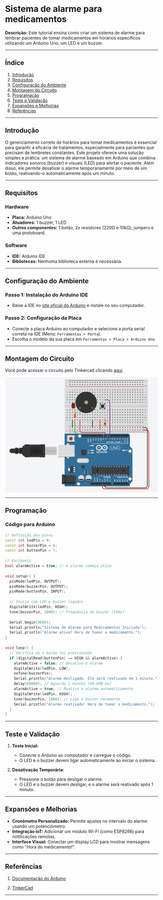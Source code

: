 # Sistema de alarme para medicamentos

**Descrição:** Este tutorial ensina como criar um sistema de alarme para lembrar pacientes de tomar medicamentos em horários específicos utilizando um Arduino Uno, um LED e um buzzer.

---

## Índice

1. [Introdução](#introdução)
2. [Requisitos](#requisitos)
3. [Configuração do Ambiente](#configuração-do-ambiente)
4. [Montagem do Circuito](#montagem-do-circuito)
5. [Programação](#programação)
6. [Teste e Validação](#teste-e-validação)
7. [Expansões e Melhorias](#expansões-e-melhorias)
8. [Referências](#referências)

---

## Introdução

O gerenciamento correto de horários para tomar medicamentos é essencial para garantir a eficácia de tratamentos, especialmente para pacientes que precisam de lembretes constantes. Este projeto oferece uma solução simples e prática: um sistema de alarme baseado em Arduino que combina indicadores sonoros (buzzer) e visuais (LED) para alertar o paciente. Além disso, ele permite desativar o alarme temporariamente por meio de um botão, reativando-o automaticamente após um minuto.

---

## Requisitos

### Hardware

- **Placa:** Arduino Uno  
- **Atuadores:** 1 buzzer, 1 LED  
- **Outros componentes:** 1 botão, 2x resistores (220Ω e 10kΩ), jumpers e uma protoboard.  

### Software

- **IDE:** Arduino IDE  
- **Bibliotecas:** Nenhuma biblioteca externa é necessária.  

---

## Configuração do Ambiente

### Passo 1: Instalação do Arduino IDE  
- Baixe a IDE no [site oficial do Arduino](https://www.arduino.cc/en/software) e instale no seu computador.  

### Passo 2: Configuração da Placa  
- Conecte a placa Arduino ao computador e selecione a porta serial correta na IDE (Menu: `Ferramentas > Porta`).  
- Escolha o modelo da sua placa em `Ferramentas > Placa > Arduino Uno`.  

---

## Montagem do Circuito

Você pode acessar o circuito pelo Tinkercad clicando [aqui](https://www.tinkercad.com/things/gED6XUVIJy0-tutorial-sistema-de-alarme-para-medicamentos?sharecode=6NWKQ3q4GM-DVPG1ZKIghCep1jBR7lyA8gxUiVn4sJc).

<img src="tutoriais\Sistema de alarme para medicamentos\diagrama-circuito.png" alt="Diagrama">

---

## Programação

### Código para Arduino

```cpp
// Definição dos pinos
const int ledPin = 9;
const int buzzerPin = 8;
const int buttonPin = 7;

// Variáveis
bool alarmActive = true; // O alarme começa ativo

void setup() {
  pinMode(ledPin, OUTPUT);
  pinMode(buzzerPin, OUTPUT);
  pinMode(buttonPin, INPUT);
  
  // Inicia com LED e buzzer ligados
  digitalWrite(ledPin, HIGH);
  tone(buzzerPin, 1000); // Frequência do buzzer (1kHz)
  
  Serial.begin(9600);
  Serial.println("Sistema de Alarme para Medicamentos Iniciado");
  Serial.println("Alarme ativo! Hora de tomar o medicamento.");
}

void loop() {
  // Verifica se o botão foi pressionado
  if (digitalRead(buttonPin) == HIGH && alarmActive) {
    alarmActive = false; // Desativa o alarme
    digitalWrite(ledPin, LOW);
    noTone(buzzerPin);
    Serial.println("Alarme desligado. Ele será reativado em 1 minuto.");
    delay(60000); // Aguarda 1 minuto (60.000 ms)
    alarmActive = true; // Reativa o alarme automaticamente
    digitalWrite(ledPin, HIGH);
    tone(buzzerPin, 1000); // Liga o buzzer novamente
    Serial.println("Alarme reativado! Hora de tomar o medicamento.");
  }
}
```

---

## Teste e Validação

1. **Teste Inicial:**  
   - Conecte o Arduino ao computador e carregue o código.  
   - O LED e o buzzer devem ligar automaticamente ao iniciar o sistema.  

2. **Desativação Temporária:**  
   - Pressione o botão para desligar o alarme.  
   - O LED e o buzzer devem desligar, e o alarme será reativado após 1 minuto.  

---

## Expansões e Melhorias

- **Cronômetro Personalizado:** Permitir ajustes no intervalo do alarme usando um potenciômetro.  
- **Integração IoT:** Adicionar um módulo Wi-Fi (como ESP8266) para notificações remotas.  
- **Interface Visual:** Conectar um display LCD para mostrar mensagens como "Hora do medicamento!".  

---

## Referências

1. [Documentação do Arduino](https://docs.arduino.cc/language-reference/pt/)

2. [TinkerCad](https://www.tinkercad.com)

---